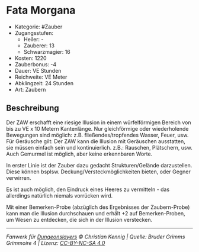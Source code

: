 # Fata Morgana

- Kategorie: #Zauber
- Zugangsstufen:
  - Heiler: -
  - Zauberer: 13
  - Schwarzmagier: 16
- Kosten: 1220
- Zauberbonus: -4
- Dauer: VE Stunden
- Reichweite: VE Meter
- Abklingzeit: 24 Stunden
- Art: Zaubern

## Beschreibung

Der ZAW erschafft eine riesige Illusion in einem würfelförmigen Bereich von bis zu VE x 10 Metern Kantenlänge. Nur gleichförmige oder wiederholende Bewegungen sind möglich: z.B. fließendes/tropfendes Wasser, Feuer, usw. Für Geräusche gilt: Der ZAW kann die Illusion mit Geräuschen ausstatten, sie müssen einfach sein und kontinuierlich. z.B.: Rauschen, Plätschern, usw. Auch Gemurmel ist möglich, aber keine erkennbaren Worte.

In erster Linie ist der Zauber dazu gedacht Strukturen/Gelände darzustellen. Diese können bsplsw. Deckung/Versteckmöglichkeiten bieten, oder Gegner verwirren.

Es ist auch möglich, den Eindruck eines Heeres zu vermitteln - das allerdings natürlich niemals vorrücken wird.

Mit einer Bemerken-Probe (abzüglich des Ergebnisses der Zaubern-Probe) kann man die Illusion durchschauen und erhält +2 auf Bemerken-Proben, um Wesen zu entdecken, die sich in der Illusion verstecken.

---

_Fanwerk für [Dungeonslayers](https://www.dungeonslayers.net/) © Christian Kennig | Quelle: Bruder Grimms Grimmoire 4 | Lizenz: [CC-BY-NC-SA 4.0](https://creativecommons.org/licenses/by-nc-sa/4.0/deed.de)_
